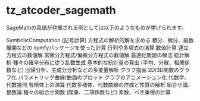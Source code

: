# tz_atcoder_sagemath

SageMathの真価が発揮される例としては以下のようなものが挙げられます。

SymbolicComputation (記号計算)
方程式の解析的解を求める
積分、微分、級数展開などの symfyパッケージを使った計算
行列や多項式の演算
数値計算
連立方程式の数値解
常微分方程式/偏微分方程式の数値解
最適化問題の解法
統計解析
種々の確率分布に従う乱数生成
基本的な統計量の算出 (平均、分散、相関係数など)
回帰分析、主成分分析などの多変量解析
グラフ描画
2D/3D関数のグラフ化
パラメトリック曲線/曲面のプロット
グラフのアニメーション化
代数学、代数幾何
有限体上の演算
代数多様体、代数曲線の作成と性質の解析
組合せ論、整数論
種々の組合せ関数 (階乗、二項係数など)
素数、べき乗根の計算
